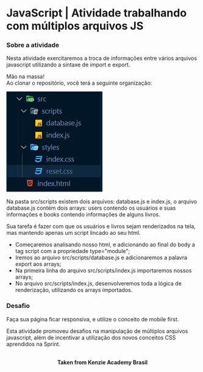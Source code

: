 <h1>JavaScript | Atividade trabalhando com múltiplos arquivos JS</h1>

<h3>Sobre a atividade</h3>
Nesta atividade exercitaremos a troca de informações entre vários arquivos javascript utilizando a sintaxe de import e export.

Mão na massa!  
Ao clonar o repositório, você terá a seguinte organização:

<img src="./assets/example-1.png" alt="example 1" />

Na pasta src/scripts existem dois arquivos: database.js e index.js, o arquivo database.js contém dois arrays: users contendo os usuários e suas informações e books contendo informações de alguns livros.

Sua tarefa é fazer com que os usuários e livros sejam renderizados na tela, mas mantendo apenas um script lincado ao seu html.

- Começaremos analisando nosso html, e adicionando ao final do body a tag script com a propriedade type="module";
- Iremos ao arquivo src/scripts/database.js e adicionaremos a palavra export aos arrays;
- Na primeira linha do arquivo src/scripts/index.js importaremos nossos arrays;
- No arquivo src/scripts/index.js, desenvolveremos toda a lógica de renderização, utilizando os arrays importados.

<h3>Desafio</h3>
Faça sua página ficar responsiva, e utilize o conceito de mobile first.

Esta atividade promoveu desafios na manipulação de múltiplos arquivos javascript, além de incentivar a utilização dos novos conceitos CSS aprendidos na Sprint.
<br>
<br>

<p align="center"><b>Taken from Kenzie Academy Brasil</b></p>
